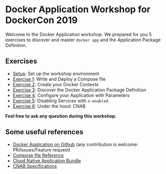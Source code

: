 # Docker Application Workshop for DockerCon 2019

Welcome to the Docker Application workshop. We prepared for you 5 exercises to discover and master `docker app` and the Application Package Definition.

## Exercises

* [Setup](exercises/setup/README.md): Set up the workshop environment
* [Exercise 1](exercises/exercise_1/README.md): Write and Deploy a Compose file
* [Exercise 2](exercises/exercise_2/README.md): Create your Docker Contexts
* [Exercise 3](exercises/exercise_3/README.md): Discover the Docker Application Package Definition
* [Exercise 4](exercises/exercise_4/README.md): Configure your Application with Parameters
* [Exercise 5](exercises/exercise_5/README.md): Disabling Services with `x-enabled`
* [Exercise 6](exercises/exercise_6/README.md): Under the hood: CNAB

**Feel free to ask any question during this workshop.**

## Some useful references
* [Docker Application on Github](https://github.com/docker/app) (any contribution is welcome: PR/Issues/Feature request)
* [Compose file Reference](https://docs.docker.com/compose/compose-file/)
* [Cloud Native Application Bundle](https://cnab.io/)
* [CNAB Specifications](https://github.com/deislabs/cnab-spec)
